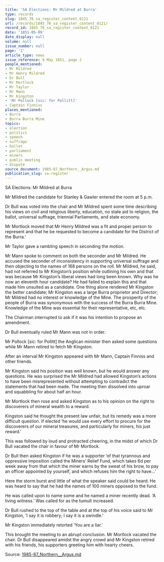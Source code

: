 ```yaml
---
title: 'SA Elections: Mr Mildred at Burra'
type: records
slug: 1845_76_sa_register_content_6121
url: /records/1845_76_sa_register_content_6121/
record_id: 1845_76_sa_register_content_6121
date: '1851-05-09'
date_display: null
volume: null
issue_number: null
page: '2'
article_type: news
issue_reference: 9 May 1851, page 2
people_mentioned:
- Mr Mildred
- Mr Henry Mildred
- Dr Bull
- Mr Mortlock
- Mr Taylor
- Mr Mann
- Mr Kingston
- 'Mr Pollock [sic: for Pollitt]'
- Captain Finniss
places_mentioned:
- Burra
- Burra Burra Mine
topics:
- election
- politics
- speech
- suffrage
- ballot
- parliament
- miners
- public meeting
- dispute
source_document: 1985-87_Northern__Argus.md
publication_slug: sa-register
---
```


SA Elections: Mr Mildred at Burra

Mr Mildred the candidate for Stanley & Gawler entered the room at 5 p.m.

Dr Bull was voted into the chair and Mr Mildred spent some time describing his views on civil and religious liberty, education, no state aid to religion, the ballot, universal suffrage, triennial Parliaments, and state economy.

Mr Mortlock moved that Mr Henry Mildred was a fit and proper person to represent and that he be requested to become a candidate for the District of the Burra.’

Mr Taylor gave a rambling speech in seconding the motion.

Mr Mann spoke to comment on both the seconder and Mr Mildred.  He accused the seconder of inconsistency in supporting universal suffrage and then objecting to the names of 168 persons on the roll.  Mr Mildred, he said, had not referred to Mr Kingston’s position while outlining his own and that was because Mr Kingston’s liberal views had long been known.  Why was he now an eleventh hour candidate?  He had failed to explain this and that made him unsuited as a candidate.  One thing alone rendered Mr Kingston the better candidate; Mr Kingston was a large Burra proprietor and Director; Mr Mildred had no interest or knowledge of the Mine.  The prosperity of the people of Burra was synonymous with the success of the Burra Burra Mine.  Knowledge of the Mine was essential for their representative, etc, etc.

The Chairman interrupted to ask if it was his intention to propose an amendment.

Dr Bull eventually ruled Mr Mann was not in order.

Mr Pollock [sic: for Pollitt] the Anglican minister then asked some questions while Mr Mann retired to fetch Mr Kingston.

After an interval Mr Kingston appeared with Mr Mann, Captain Finniss and other friends.

Mr Kingston said his position was well known, but he would answer any questions.  He was surprised the Mr Mildred had allowed Kingston’s actions to have been misrepresented without attempting to contradict the statements that had been made.  The meeting then dissolved into uproar and squabbling for about half an hour.

Mr Mortlock then rose and asked Kingston as to his opinion on the right to discoverers of mineral wealth to a reward.

Kingston said he thought the present law unfair, but its remedy was a more difficult question.  If elected ‘he would use every effort to procure for the discoverers of our mineral treasures, and particularly for miners, his just reward.’

This was followed by loud and protracted cheering, in the midst of which Dr Bull vacated the chair in favour of Mr Mortlock.

Dr Bull then asked Kingston if he was a supporter ‘of that tyrannous and oppressive imposition called the Miners’ Relief Fund, which takes 6d per week away from that which the miner earns by the sweat of his brow, to pay an officer appointed by yourself, and which refuses him the right to have…’

Here the storm burst and little of what the speaker said could be heard.  He was heard to say that he had the names of 100 miners opposed to the fund.

He was called upon to name some and he named a miner recently dead.  ‘A living witness.’ Was called for as the tumult increased.

Dr Bull rushed to the top of the table and at the top of his voice said to Mr Kingston, ‘I say it is robbery; I say it is a swindle.’

Mr Kingston immediately retorted ‘You are a liar.’

This brought the meeting to an abrupt conclusion.  Mr Mortlock vacated the chair.  Dr Bull disappeared amidst the angry crowd and Mr Kingston retired with his friends, his supporters greeting him with hearty cheers.

Source: [1985-87_Northern__Argus.md](/downloads/markdown/1985-87_Northern__Argus.md)
